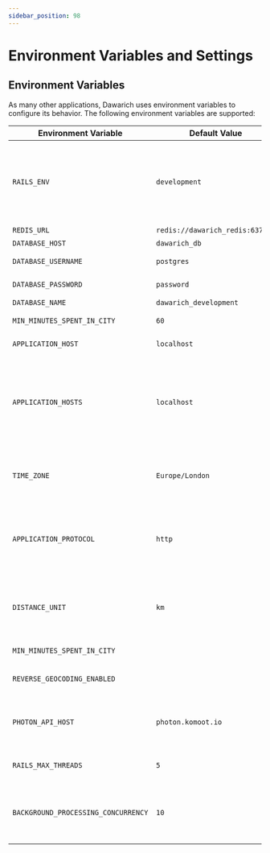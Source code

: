 ```yaml
---
sidebar_position: 98
---
```


# Environment Variables and Settings

## Environment Variables

As many other applications, Dawarich uses environment variables to configure its behavior. The following environment variables are supported:

| Environment Variable | Default Value | Description |
| -------------------- | ------------- | ----------- |
| `RAILS_ENV`          | `development` | Application environment. `development` value makes sure all errors will be shown explicitly, making easier remote debugging |
| `REDIS_URL`          | `redis://dawarich_redis:6379/0` | Redis URL |
| `DATABASE_HOST`      | `dawarich_db` | Database host |
| `DATABASE_USERNAME`  | `postgres`    | Database username |
| `DATABASE_PASSWORD`  | `password`    | Database password |
| `DATABASE_NAME`      | `dawarich_development` | Database name |
| `MIN_MINUTES_SPENT_IN_CITY` | `60`   | Minimum minutes spent in a city |
| `APPLICATION_HOST`   | `localhost`   | Default application host |
| `APPLICATION_HOSTS`  | `localhost`   | Application hosts, provide multiple if you want your Dawarich instance to be available by multiple domains/ip addresses |
| `TIME_ZONE`          | `Europe/London` | Time zone. Full list of supported timezones available on [Github](https://github.com/Freika/dawarich/issues/27#issuecomment-2094721396) |
| `APPLICATION_PROTOCOL` | `http` | Application protocol. Change to `https` if you want your Dawarich instance to be served via SSL |
| `DISTANCE_UNIT` | `km` | Distance unit. For miles, change to `mi`. All settings still should be provided in meters/kilometers |
| `MIN_MINUTES_SPENT_IN_CITY` | | Minimum minutes spent in a city |
| `REVERSE_GEOCODING_ENABLED` | | Reverse geocoding enabled |
| `PHOTON_API_HOST` | `photon.komoot.io` | Photon API host. Useful if you're self-hosting your own Photon instance |
| `RAILS_MAX_THREADS` | `5` | Maximum number of threads for Rails |
| `BACKGROUND_PROCESSING_CONCURRENCY` | `10` | Background processing concurrency. Should not be higher than `RAILS_MAX_THREADS` |
